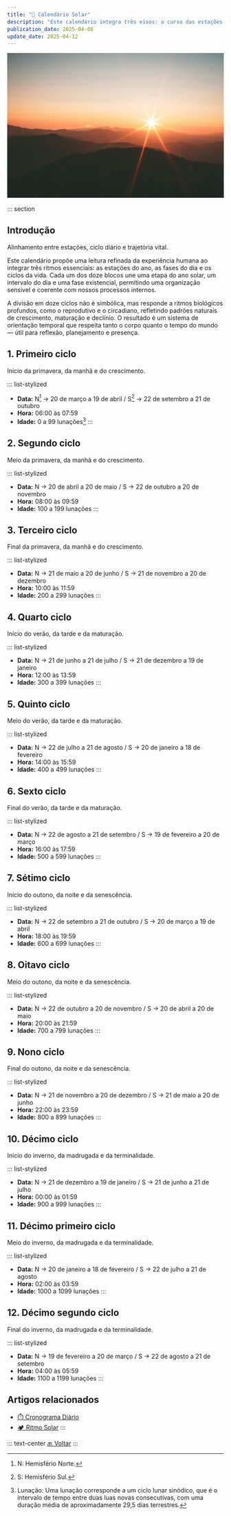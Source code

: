 ```yaml
---
title: "🌄 Calendário Solar"
description: "Este calendário integra três eixos: o curso das estações, a variação do dia e a progressão da vida humana."
publication_date: 2025-04-08
update_date: 2025-04-12
---
```


![[Fonte: Ivana Cajina / Unsplash]](/assets/images/ivana-cajina-dQejX2ucPBs-unsplash.jpg "Imagem de capa")

::: section
## Introdução
<p class="text-small text-secondary">Alinhamento entre estações, ciclo diário e trajetória vital.</p>

Este calendário propõe uma leitura refinada da experiência humana ao integrar três ritmos essenciais: as estações do ano, as fases do dia e os ciclos da vida. Cada um dos doze blocos une uma etapa do ano solar, um intervalo do dia e uma fase existencial, permitindo uma organização sensível e coerente com nossos processos internos.

A divisão em doze ciclos não é simbólica, mas responde a ritmos biológicos profundos, como o reprodutivo e o circadiano, refletindo padrões naturais de crescimento, maturação e declínio. O resultado é um sistema de orientação temporal que respeita tanto o corpo quanto o tempo do mundo — útil para reflexão, planejamento e presença.

## 1. Primeiro ciclo
<p class="text-small text-secondary">Início da primavera, da manhã e do crescimento.</p>

::: list-stylized
* **Data:** N[^1] → 20 de março a 19 de abril / S[^2] → 22 de setembro a 21 de outubro
* **Hora:** 06:00 às 07:59
* **Idade:** 0 a 99 lunações[^3]
:::

[^1]: N: Hemisfério Norte.
[^2]: S: Hemisfério Sul.
[^3]: Lunação: Uma lunação corresponde a um ciclo lunar sinódico, que é o intervalo de tempo entre duas luas novas consecutivas, com uma duração média de aproximadamente 29,5 dias terrestres.

## 2. Segundo ciclo
<p class="text-small text-secondary">Meio da primavera, da manhã e do crescimento.</p>

::: list-stylized
* **Data:** N → 20 de abril a 20 de maio / S → 22 de outubro a 20 de novembro
* **Hora:** 08:00 às 09:59
* **Idade:** 100 a 199 lunações
:::

## 3. Terceiro ciclo
<p class="text-small text-secondary">Final da primavera, da manhã e do crescimento.</p>

::: list-stylized
* **Data:** N → 21 de maio a 20 de junho / S → 21 de novembro a 20 de dezembro
* **Hora:** 10:00 às 11:59
* **Idade:** 200 a 299 lunações
:::

## 4. Quarto ciclo
<p class="text-small text-secondary">Início do verão, da tarde e da maturação.</p>

::: list-stylized
* **Data:** N → 21 de junho a 21 de julho / S → 21 de dezembro a 19 de janeiro
* **Hora:** 12:00 às 13:59
* **Idade:** 300 a 399 lunações
:::

## 5. Quinto ciclo
<p class="text-small text-secondary">Meio do verão, da tarde e da maturação.</p>

::: list-stylized
* **Data:** N → 22 de julho a 21 de agosto / S → 20 de janeiro a 18 de fevereiro
* **Hora:** 14:00 às 15:59
* **Idade:** 400 a 499 lunações
:::

## 6. Sexto ciclo
<p class="text-small text-secondary">Final do verão, da tarde e da maturação.</p>

::: list-stylized
* **Data:** N → 22 de agosto a 21 de setembro / S → 19 de fevereiro a 20 de março
* **Hora:** 16:00 às 17:59
* **Idade:** 500 a 599 lunações
:::

## 7. Sétimo ciclo
<p class="text-small text-secondary">Início do outono, da noite e da senescência.</p>

::: list-stylized
* **Data:** N → 22 de setembro a 21 de outubro / S → 20 de março a 19 de abril
* **Hora:** 18:00 às 19:59
* **Idade:** 600 a 699 lunações
:::

## 8. Oitavo ciclo
<p class="text-small text-secondary">Meio do outono, da noite e da senescência.</p>

::: list-stylized
* **Data:** N → 22 de outubro a 20 de novembro / S → 20 de abril a 20 de maio
* **Hora:** 20:00 às 21:59
* **Idade:** 700 a 799 lunações
:::

## 9. Nono ciclo
<p class="text-small text-secondary">Final do outono, da noite e da senescência.</p>

::: list-stylized
* **Data:** N → 21 de novembro a 20 de dezembro / S → 21 de maio a 20 de junho
* **Hora:** 22:00 às 23:59
* **Idade:** 800 a 899 lunações
:::

## 10. Décimo ciclo
<p class="text-small text-secondary">Início do inverno, da madrugada e da terminalidade.</p>

::: list-stylized
* **Data:** N → 21 de dezembro a 19 de janeiro / S → 21 de junho a 21 de julho
* **Hora:** 00:00 às 01:59
* **Idade:** 900 a 999 lunações
:::

## 11. Décimo primeiro ciclo
<p class="text-small text-secondary">Meio do inverno, da madrugada e da terminalidade.</p>

::: list-stylized
* **Data:** N → 20 de janeiro a 18 de fevereiro / S → 22 de julho a 21 de agosto
* **Hora:** 02:00 às 03:59
* **Idade:** 1000 a 1099 lunações
:::

## 12. Décimo segundo ciclo
<p class="text-small text-secondary">Final do inverno, da madrugada e da terminalidade.</p>

::: list-stylized
* **Data:** N → 19 de fevereiro a 20 de março / S → 22 de agosto a 21 de setembro
* **Hora:** 04:00 às 05:59
* **Idade:** 1100 a 1199 lunações
:::

## Artigos relacionados
* [⏱️ Cronograma Diário](/daily-schedule/)
* [🏕️ Ritmo Solar](/solar-rhythm/)
:::

::: text-center
[🔙 Voltar](/)
:::
